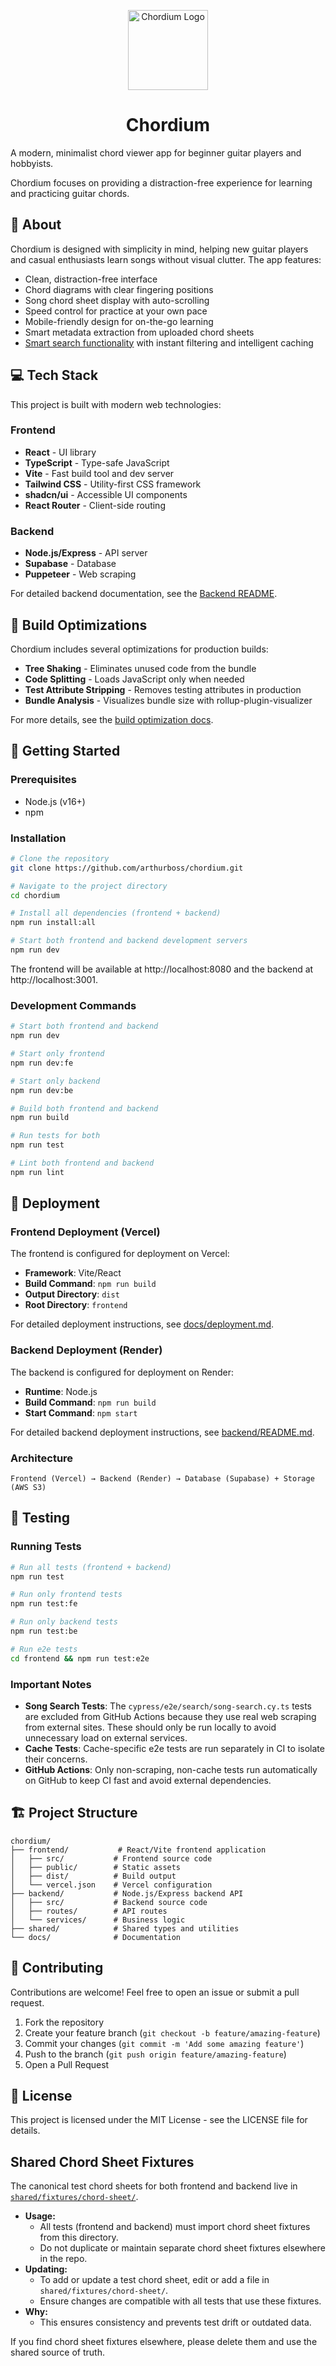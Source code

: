 <p align="center">
  <img src="./frontend/public/favicon-180.png" alt="Chordium Logo" height="128">
</p>

<h1 align="center">Chordium</h1>

A modern, minimalist chord viewer app for beginner guitar players and hobbyists. 

Chordium focuses on providing a distraction-free experience for learning and practicing guitar chords.

## 🎯 About

Chordium is designed with simplicity in mind, helping new guitar players and casual enthusiasts learn songs without visual clutter. The app features:

- Clean, distraction-free interface
- Chord diagrams with clear fingering positions
- Song chord sheet display with auto-scrolling
- Speed control for practice at your own pace
- Mobile-friendly design for on-the-go learning
- Smart metadata extraction from uploaded chord sheets
- [Smart search functionality](./docs/search-guide.md) with instant filtering and intelligent caching

## 💻 Tech Stack

This project is built with modern web technologies:

### Frontend
- **React** - UI library
- **TypeScript** - Type-safe JavaScript
- **Vite** - Fast build tool and dev server
- **Tailwind CSS** - Utility-first CSS framework
- **shadcn/ui** - Accessible UI components
- **React Router** - Client-side routing

### Backend
- **Node.js/Express** - API server
- **Supabase** - Database
- **Puppeteer** - Web scraping

For detailed backend documentation, see the [Backend README](./backend/README.md).

## 🔧 Build Optimizations

Chordium includes several optimizations for production builds:

- **Tree Shaking** - Eliminates unused code from the bundle
- **Code Splitting** - Loads JavaScript only when needed
- **Test Attribute Stripping** - Removes testing attributes in production
- **Bundle Analysis** - Visualizes bundle size with rollup-plugin-visualizer

For more details, see the [build optimization docs](./docs/build-optimizations.md).

## 🚀 Getting Started

### Prerequisites

- Node.js (v16+)
- npm

### Installation

```sh
# Clone the repository
git clone https://github.com/arthurboss/chordium.git

# Navigate to the project directory
cd chordium

# Install all dependencies (frontend + backend)
npm run install:all

# Start both frontend and backend development servers
npm run dev
```

The frontend will be available at http://localhost:8080 and the backend at http://localhost:3001.

### Development Commands

```sh
# Start both frontend and backend
npm run dev

# Start only frontend
npm run dev:fe

# Start only backend
npm run dev:be

# Build both frontend and backend
npm run build

# Run tests for both
npm run test

# Lint both frontend and backend
npm run lint
```

## 🚀 Deployment

### Frontend Deployment (Vercel)

The frontend is configured for deployment on Vercel:

- **Framework**: Vite/React
- **Build Command**: `npm run build`
- **Output Directory**: `dist`
- **Root Directory**: `frontend`

For detailed deployment instructions, see [docs/deployment.md](./docs/deployment.md).

### Backend Deployment (Render)

The backend is configured for deployment on Render:

- **Runtime**: Node.js
- **Build Command**: `npm run build`
- **Start Command**: `npm start`

For detailed backend deployment instructions, see [backend/README.md](./backend/README.md).

### Architecture

```
Frontend (Vercel) → Backend (Render) → Database (Supabase) + Storage (AWS S3)
```

## 🧪 Testing

### Running Tests

```sh
# Run all tests (frontend + backend)
npm run test

# Run only frontend tests
npm run test:fe

# Run only backend tests
npm run test:be

# Run e2e tests
cd frontend && npm run test:e2e
```

### Important Notes

- **Song Search Tests**: The `cypress/e2e/search/song-search.cy.ts` tests are excluded from GitHub Actions because they use real web scraping from external sites. These should only be run locally to avoid unnecessary load on external services.
- **Cache Tests**: Cache-specific e2e tests are run separately in CI to isolate their concerns.
- **GitHub Actions**: Only non-scraping, non-cache tests run automatically on GitHub to keep CI fast and avoid external dependencies.

## 🏗️ Project Structure

```
chordium/
├── frontend/           # React/Vite frontend application
│   ├── src/           # Frontend source code
│   ├── public/        # Static assets
│   ├── dist/          # Build output
│   └── vercel.json    # Vercel configuration
├── backend/           # Node.js/Express backend API
│   ├── src/           # Backend source code
│   ├── routes/        # API routes
│   └── services/      # Business logic
├── shared/            # Shared types and utilities
└── docs/              # Documentation
```

## 🤝 Contributing

Contributions are welcome! Feel free to open an issue or submit a pull request.

1. Fork the repository
2. Create your feature branch (`git checkout -b feature/amazing-feature`)
3. Commit your changes (`git commit -m 'Add some amazing feature'`)
4. Push to the branch (`git push origin feature/amazing-feature`)
5. Open a Pull Request

## 📄 License

This project is licensed under the MIT License - see the LICENSE file for details.

## Shared Chord Sheet Fixtures

The canonical test chord sheets for both frontend and backend live in [`shared/fixtures/chord-sheet/`](./shared/fixtures/chord-sheet/).

- **Usage:**
  - All tests (frontend and backend) must import chord sheet fixtures from this directory.
  - Do not duplicate or maintain separate chord sheet fixtures elsewhere in the repo.
- **Updating:**
  - To add or update a test chord sheet, edit or add a file in `shared/fixtures/chord-sheet/`.
  - Ensure changes are compatible with all tests that use these fixtures.
- **Why:**
  - This ensures consistency and prevents test drift or outdated data.

If you find chord sheet fixtures elsewhere, please delete them and use the shared source of truth.
